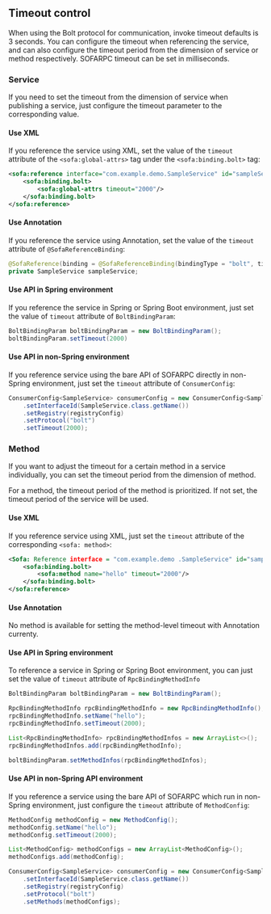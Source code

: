 ## Timeout control 

When using the Bolt protocol for communication, invoke timeout defaults is 3 seconds. You can configure the timeout when referencing the service, and can also configure the timeout period from the dimension of service or method respectively. SOFARPC timeout can be set in milliseconds. 

### Service 

If you need to set the timeout from the dimension of service when publishing a service, just configure the timeout parameter to the corresponding value. 

#### Use XML

If you reference the service using XML, set the value of the `timeout` attribute of the `<sofa:global-attrs>` tag under the `<sofa:binding.bolt>` tag: 

``` Xml 
<sofa:reference interface="com.example.demo.SampleService" id="sampleService"> 
    <sofa:binding.bolt> 
        <sofa:global-attrs timeout="2000"/> 
    </sofa:binding.bolt> 
</sofa:reference> 
``` 

#### Use Annotation

If you reference the service using Annotation, set the value of the `timeout` attribute of `@SofaReferenceBinding`: 

```java
@SofaReference(binding = @SofaReferenceBinding(bindingType = "bolt", timeout = 2000)) 
private SampleService sampleService; 
``` 

#### Use API in Spring environment

If you reference the service in Spring or Spring Boot environment, just set the value of `timeout` attribute of `BoltBindingParam`: 

```java 
BoltBindingParam boltBindingParam = new BoltBindingParam(); 
boltBindingParam.setTimeout(2000) 
``` 

#### Use API in non-Spring environment

If you reference service using the bare API of SOFARPC directly in non-Spring environment, just set the `timeout` attribute of `ConsumerConfig`: 

```java 
ConsumerConfig<SampleService> consumerConfig = new ConsumerConfig<SampleService>() 
    .setInterfaceId(SampleService.class.getName()) 
    .setRegistry(registryConfig) 
    .setProtocol("bolt")
    .setTimeout(2000); 
``` 

### Method

If you want to adjust the timeout for a certain method in a service individually, you can set the timeout period from the dimension of method. 

For a method, the timeout period of the method is prioritized. If not set, the timeout period of the service will be used. 

#### Use XML

If you reference service using XML, just set the `timeout` attribute of the corresponding `<sofa: method>`:  

``` XML 
<Sofa: Reference interface = "com.example.demo .SampleService" id="sampleService"> 
    <sofa:binding.bolt> 
        <sofa:method name="hello" timeout="2000"/> 
    </sofa:binding.bolt> 
</sofa:reference> 
``` 

#### Use Annotation

No method is available for setting the method-level timeout with Annotation currenty. 

#### Use API in Spring environment

To reference a service in Spring or Spring Boot environment, you can just set the value of `timeout` attribute of `RpcBindingMethodInfo`

```java
BoltBindingParam boltBindingParam = new BoltBindingParam();

RpcBindingMethodInfo rpcBindingMethodInfo = new RpcBindingMethodInfo();
rpcBindingMethodInfo.setName("hello");
rpcBindingMethodInfo.setTimeout(2000);

List<RpcBindingMethodInfo> rpcBindingMethodInfos = new ArrayList<>();
rpcBindingMethodInfos.add(rpcBindingMethodInfo);

boltBindingParam.setMethodInfos(rpcBindingMethodInfos);
```

#### Use API in non-Spring API environment 

If you reference a service using the bare API of SOFARPC which run in non-Spring environment, just configure the `timeout` attribute of `MethodConfig`: 

```java
MethodConfig methodConfig = new MethodConfig();
methodConfig.setName("hello");
methodConfig.setTimeout(2000);

List<MethodConfig> methodConfigs = new ArrayList<MethodConfig>();
methodConfigs.add(methodConfig);

ConsumerConfig<SampleService> consumerConfig = new ConsumerConfig<SampleService>()
    .setInterfaceId(SampleService.class.getName())
    .setRegistry(registryConfig)
    .setProtocol("bolt")
    .setMethods(methodConfigs);
```